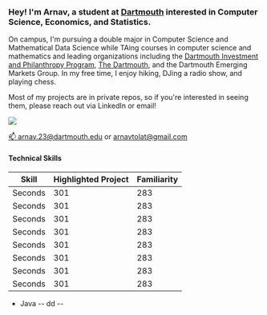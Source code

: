 
<!--
### Hey there! 👋

<!--
**arnavtolat/arnavtolat** is a ✨ _special_ ✨ repository because its `README.md` (this file) appears on your GitHub profile.

### Hi there 👋

I'm Ethan, a computer science student at Dartmouth College in Hanover, NH. I am originally from the D.C. area.

I am interested in programming, music, and gaming. In my studies, I am looking to learn more about machine learning, A.I., and web development.

### Note on Projects

I have privated those repositories that contain school projects so as to adhere to academic policies.

Among the private projects in my repositories are the: Tiny Search Engine, Collaborative Painting, POS Tagger, and Dartmouth Pathfinding.

To access private school projects, please [send me an email](mailto:ethanjthomas727@gmail.com) with your github profile.

Here are some ideas to get you started:

- 🔭 I’m currently working on ...
- 🌱 I’m currently learning ...
- 👯 I’m looking to collaborate on ...
- 🤔 I’m looking for help with ...
- 💬 Ask me about ...
- 📫 How to reach me: ...
- 😄 Pronouns: ...
- ⚡ Fun fact: ...
-->
<!--

My name is Arnav Tolat, and I am a junior at Dartmouth College pursuing a double major in computer science and mathematical data science. In the classroom, I've taken courses including Data Structures, Machine Learning and Statistical Data Analysis, Discrete Mathematics, Digital Electronics, and Multivariable Calculus. Outside of the classroom, I can be found swimming in the Connecticut River, attending a leadership meeting for the Dartmouth Investment and Philanthropy Program, or DJing my radio show on wDCR. I'm passionate about using technology and understanding data to deliver value for people.
 -->
 
<!--
### Technical Skills :hammer:
I have worked extensively with Java, Python, VHDL, Matlab, C, R and Stata. Within Python, I have experience with the NumPy, pandas, Scikit-learn, Matplotlib, pymc3, Statsmodels, and NLTK libraries. I also have experience with LaTeX, Photoshop, Excel and Figma. 
 -->
 
### Hey! I'm Arnav, a student at [Dartmouth](https://en.wikipedia.org/wiki/Dartmouth_College) interested in Computer Science, Economics, and Statistics.

On campus, I'm pursuing a double major in Computer Science and Mathematical Data Science while TAing courses in computer science and mathematics and leading organizations including the [Dartmouth Investment and Philanthropy Program](https://dippnh.org), [The Dartmouth](https://www.thedartmouth.com), and the Dartmouth Emerging Markets Group. In my free time, I enjoy hiking, DJing a radio show, and playing chess. 

Most of my projects are in private repos, so if you're interested in seeing them, please reach out via LinkedIn or email! 

<p align="left">
<a href="https://www.linkedin.com/in/tolat">
<img src="https://img.shields.io/badge/LinkedIn-blue?style=for-the-badge&logo=linkedin&labelColor=blue">

📫 arnav.23@dartmouth.edu or arnavtolat@gmail.com

#### Technical Skills 
 
 | Skill | Highlighted Project  | Familiarity  |
| ------- | --- | --- |
| Seconds | 301 | 283 |
| Seconds | 301 | 283 |
 | Seconds | 301 | 283 |
 | Seconds | 301 | 283 |
 | Seconds | 301 | 283 |
 | Seconds | 301 | 283 |
 | Seconds | 301 | 283 |
 | Seconds | 301 | 283 |
* Java
 -- dd --
</a>
</p>
